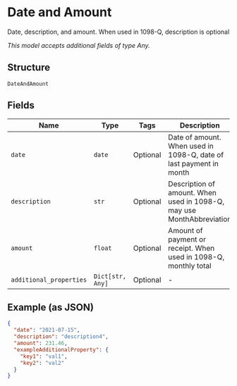 
# Date and Amount

Date, description, and amount. When used in 1098-Q, description is optional

*This model accepts additional fields of type Any.*

## Structure

`DateAndAmount`

## Fields

| Name | Type | Tags | Description |
|  --- | --- | --- | --- |
| `date` | `date` | Optional | Date of amount. When used in 1098-Q, date of last payment in month |
| `description` | `str` | Optional | Description of amount. When used in 1098-Q, may use MonthAbbreviation |
| `amount` | `float` | Optional | Amount of payment or receipt. When used in 1098-Q, monthly total |
| `additional_properties` | `Dict[str, Any]` | Optional | - |

## Example (as JSON)

```json
{
  "date": "2021-07-15",
  "description": "description4",
  "amount": 231.46,
  "exampleAdditionalProperty": {
    "key1": "val1",
    "key2": "val2"
  }
}
```

